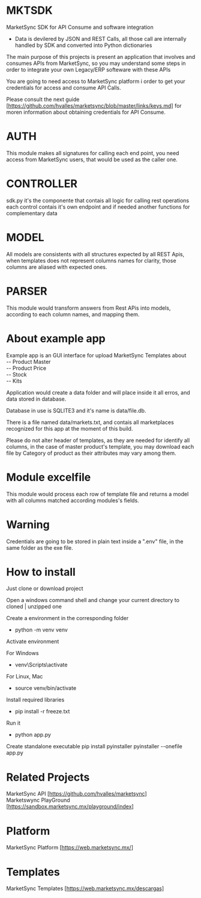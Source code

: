 # MKTSDK
MarketSync SDK for API Consume and software integration  
- Data is devilered by JSON and REST Calls, all those call are internally handled by SDK and converted into Python dictionaries

The main purpose of this projects is present an application that involves and consumes APIs from MarketSync, so you may understand some steps in order to integrate your own Legacy/ERP softeware with these APIs

You are going to need access to MarketSync platform i order to get your credentials for access and consume API Calls.

Please consult the next guide [https://github.com/hvalles/marketsync/blob/master/links/keys.md] for moren information about obtaining credentials for API Consume.

# AUTH
This module makes all signatures for calling each end point, you need access from MarketSync users, that would be used as the caller one.

# CONTROLLER
sdk.py it's the componente that contais all logic for calling rest operations  
each control contais it's own endpoint and if needed another functions for complementary data

# MODEL
All models are consistents with all structures expected by all REST Apis, when templates does not represent columns names for clarity, those columns are aliased with expected ones.

# PARSER
This module would transform answers from Rest APis into models, according to each column names, and mapping them.

# About example app
Example app is an GUI interface for upload MarketSync Templates about   
-- Product Master  
-- Product Price  
-- Stock  
-- Kits  

Application would create a data folder and will place inside it all erros, and data stored in database.  

Database in use is SQLITE3 and it's name is data/file.db.  

There is a file named data/markets.txt, and contais all marketplaces recognized for this app at the moment of this build.

Please do not alter header of templates, as they are needed for identify all columns, in the case of master product's template, you may download each file by Category of product as their attributes may vary among them.

# Module excelfile 
This module would process each row of template file and returns a model with all columns matched according modules's fields.

# Warning
Credentials are going to be stored in plain text inside a ".env" file, in the same folder as the exe file.

# How to install

Just clone or download project  

Open a windows command shell and change your current directory to cloned | unzipped one  

Create a environment in the corresponding folder  

- python -m venv venv  

Activate environment  

For Windows  
- venv\Scripts\activate 

For Linux, Mac  
- source venv/bin/activate 

Install required libraries  
- pip install -r freeze.txt

Run it  
- python app.py

Create standalone executable
pip install pyinstaller
pyinstaller --onefile app.py

# Related Projects
MarketSync API [https://github.com/hvalles/marketsync]  
Marketswync PlayGround [https://sandbox.marketsync.mx/playground/index]

# Platform
MarketSync Platform [https://web.marketsync.mx/]

# Templates 
MarketSync Templates [https://web.marketsync.mx/descargas]
